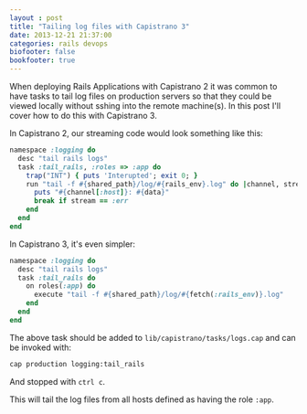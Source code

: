 ```yaml
---
layout : post
title: "Tailing log files with Capistrano 3"
date: 2013-12-21 21:37:00
categories: rails devops
biofooter: false
bookfooter: true
---
```

When deploying Rails Applications with Capistrano 2 it was common to
have tasks to tail log files on production servers so that
they could be viewed locally without sshing into the remote
machine(s). In this post I'll cover how to do this with Capistrano 3.

In Capistrano 2, our streaming code would look something like this:

``` ruby
namespace :logging do
  desc "tail rails logs"
  task :tail_rails, :roles => :app do
    trap("INT") { puts 'Interupted'; exit 0; }
    run "tail -f #{shared_path}/log/#{rails_env}.log" do |channel, stream, data|
      puts "#{channel[:host]}: #{data}" 
      break if stream == :err    
    end
  end
end
```

In Capistrano 3, it's even simpler:

``` ruby
namespace :logging do
  desc "tail rails logs" 
  task :tail_rails do
    on roles(:app) do
      execute "tail -f #{shared_path}/log/#{fetch(:rails_env)}.log"
    end
  end
end
```

The above task should be added to `lib/capistrano/tasks/logs.cap` and
can be invoked with:

``` bash
cap production logging:tail_rails
```

And stopped with `ctrl c`.

This will tail the log files from all hosts defined as having the role
`:app`.
